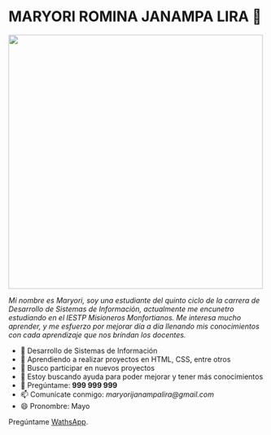 # MARYORI ROMINA JANAMPA LIRA 🙌

<img src="https://img.freepik.com/vector-premium/chica-linda-vector-libreta_405506-563.jpg" style="width:500px">

_Mi nombre es Maryori, soy una estudiante del quinto ciclo de la carrera de Desarrollo de Sistemas de Información, actualmente me encunetro estudiando en el IESTP Misioneros Monfortianos. Me interesa mucho aprender, y me esfuerzo por mejorar día a día llenando mis conocimientos con cada aprendizaje que nos brindan los docentes._

* 🔭 Desarrollo de Sistemas de Información
* 🌱 Aprendiendo a realizar proyectos en HTML, CSS, entre otros
* 👯 Busco participar en nuevos proyectos
* 🤔 Estoy buscando ayuda para poder mejorar y tener más conocimientos
* 💬 Pregúntame: **999 999 999**
* 📫 Comunícate conmigo: _maryorijanampalira@gmail.com_
* 😄 Pronombre: Mayo



Pregúntame [WathsApp](https://web.whatsapp.com/).



